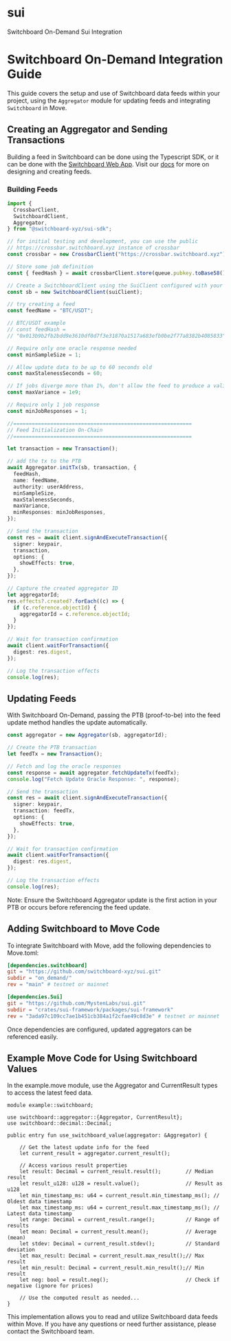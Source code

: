 # sui

Switchboard On-Demand Sui Integration

# Switchboard On-Demand Integration Guide

This guide covers the setup and use of Switchboard data feeds within your project, using the `Aggregator` module for updating feeds and integrating `Switchboard` in Move.

## Creating an Aggregator and Sending Transactions

Building a feed in Switchboard can be done using the Typescript SDK, or it can be done with the [Switchboard Web App](https://ondemand.switchboard.xyz/sui/mainnet). Visit our [docs](https://docs.switchboard.xyz/docs) for more on designing and creating feeds.

### Building Feeds

```typescript
import {
  CrossbarClient,
  SwitchboardClient,
  Aggregator,
} from "@switchboard-xyz/sui-sdk";

// for initial testing and development, you can use the public
// https://crossbar.switchboard.xyz instance of crossbar
const crossbar = new CrossbarClient("https://crossbar.switchboard.xyz");

// Store some job definition
const { feedHash } = await crossbarClient.store(queue.pubkey.toBase58(), jobs);

// Create a SwitchboardClient using the SuiClient configured with your favorite RPC on testnet or mainnet
const sb = new SwitchboardClient(suiClient);

// try creating a feed
const feedName = "BTC/USDT";

// BTC/USDT example
// const feedHash =
// "0x013b9b2fb2bdd9e3610df0d7f3e31870a1517a683efb0be2f77a8382b4085833";

// Require only one oracle response needed
const minSampleSize = 1;

// Allow update data to be up to 60 seconds old
const maxStalenessSeconds = 60;

// If jobs diverge more than 1%, don't allow the feed to produce a valid update
const maxVariance = 1e9;

// Require only 1 job response
const minJobResponses = 1;

//==========================================================
// Feed Initialization On-Chain
//==========================================================

let transaction = new Transaction();

// add the tx to the PTB
await Aggregator.initTx(sb, transaction, {
  feedHash,
  name: feedName,
  authority: userAddress,
  minSampleSize,
  maxStalenessSeconds,
  maxVariance,
  minResponses: minJobResponses,
});

// Send the transaction
const res = await client.signAndExecuteTransaction({
  signer: keypair,
  transaction,
  options: {
    showEffects: true,
  },
});

// Capture the created aggregator ID
let aggregatorId;
res.effects?.created?.forEach((c) => {
  if (c.reference.objectId) {
    aggregatorId = c.reference.objectId;
  }
});

// Wait for transaction confirmation
await client.waitForTransaction({
  digest: res.digest,
});

// Log the transaction effects
console.log(res);
```

## Updating Feeds

With Switchboard On-Demand, passing the PTB (proof-to-be) into the feed update method handles the update automatically.

```typescript
const aggregator = new Aggregator(sb, aggregatorId);

// Create the PTB transaction
let feedTx = new Transaction();

// Fetch and log the oracle responses
const response = await aggregator.fetchUpdateTx(feedTx);
console.log("Fetch Update Oracle Response: ", response);

// Send the transaction
const res = await client.signAndExecuteTransaction({
  signer: keypair,
  transaction: feedTx,
  options: {
    showEffects: true,
  },
});

// Wait for transaction confirmation
await client.waitForTransaction({
  digest: res.digest,
});

// Log the transaction effects
console.log(res);
```

Note: Ensure the Switchboard Aggregator update is the first action in your PTB or occurs before referencing the feed update.

## Adding Switchboard to Move Code

To integrate Switchboard with Move, add the following dependencies to Move.toml:

```toml
[dependencies.switchboard]
git = "https://github.com/switchboard-xyz/sui.git"
subdir = "on_demand/"
rev = "main" # testnet or mainnet

[dependencies.Sui]
git = "https://github.com/MystenLabs/sui.git"
subdir = "crates/sui-framework/packages/sui-framework"
rev = "3ada97c109cc7ae1b451cb384a1f2cfae49c8d3e" # testnet or mainnet
```

Once dependencies are configured, updated aggregators can be referenced easily.

## Example Move Code for Using Switchboard Values

In the example.move module, use the Aggregator and CurrentResult types to access the latest feed data.

```move
module example::switchboard;

use switchboard::aggregator::{Aggregator, CurrentResult};
use switchboard::decimal::Decimal;

public entry fun use_switchboard_value(aggregator: &Aggregator) {

    // Get the latest update info for the feed
    let current_result = aggregator.current_result();

    // Access various result properties
    let result: Decimal = current_result.result();        // Median result
    let result_u128: u128 = result.value();               // Result as u128
    let min_timestamp_ms: u64 = current_result.min_timestamp_ms(); // Oldest data timestamp
    let max_timestamp_ms: u64 = current_result.max_timestamp_ms(); // Latest data timestamp
    let range: Decimal = current_result.range();          // Range of results
    let mean: Decimal = current_result.mean();            // Average (mean)
    let stdev: Decimal = current_result.stdev();          // Standard deviation
    let max_result: Decimal = current_result.max_result();// Max result
    let min_result: Decimal = current_result.min_result();// Min result
    let neg: bool = result.neg();                         // Check if negative (ignore for prices)

    // Use the computed result as needed...
}
```

This implementation allows you to read and utilize Switchboard data feeds within Move. If you have any questions or need further assistance, please contact the Switchboard team.
